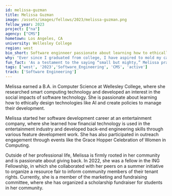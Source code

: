 ```yaml
---
id: melissa-guzman
title: Melissa Guzman
image: /assets/images/fellows/2023/melissa-guzman.png
fellow_year: 2023
project: ["na"]
agency: ["CMS"]
hometown: Los Angeles, CA
university: Wellesley College
region: west
bio_short: Software enginneer passionate about learning how to ethically design technology
why: "Ever since I graduated from college, I have aspired to mold my career such that I can make a social impact using my technical skills. That’s why the U.S. Digital Corps is the perfect opportunity for me, since I can now apply my experience to serve the public, especially underserved communities like my own."
fun_fact: 'As a testament to the saying “small but mighty,” Melissa practices Krav Maga, which is an Israeli martial art.'
tags: ['west', '2023','Software_Engineering', 'CMS', 'active']
track: ['Software Engineering']
---
```


Melissa earned a B.A. in Computer Science at Wellesley College, where she researched smart computing technology and developed an interest in the social impacts of software technology. She is passionate about learning how to ethically design technologies like AI and create policies to manage their development.

Melissa started her software development career at an entertainment company, where she learned how financial technology is used in the entertainment industry and developed back-end engineering skills through various feature development work. She has also participated in outreach engagement through events like the Grace Hopper Celebration of Women in Computing.

Outside of her professional life, Melissa is firmly rooted in her community and is passionate about giving back. In 2022, she was a fellow in the ING Fellowship, in which she collaborated with her peers on a summer initiative to organize a resource fair to inform community members of their tenant rights. Currently, she is a member of the marketing and fundraising committee, where she has organized a scholarship fundraiser for students in her community.
